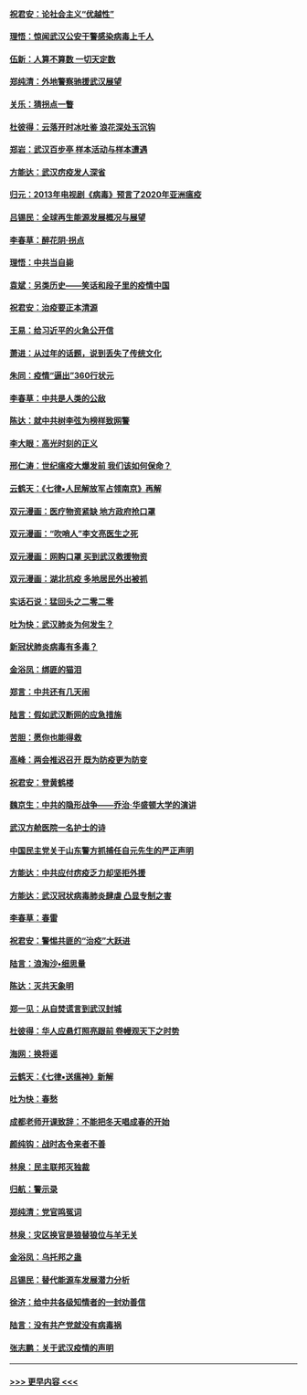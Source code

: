 #### [祝君安：论社会主义“优越性”](../pages/nsc993/n11897005.md?t=02261702) 
#### [理悟：惊闻武汉公安干警感染病毒上千人](../pages/nsc993/n11896947.md?t=02261702) 
#### [伍新：人算不算数 一切天定数](../pages/nsc993/n11893372.md?t=02261702) 
#### [郑纯清：外地警察驰援武汉展望](../pages/nsc993/n11893115.md?t=02261702) 
#### [关乐：猜拐点一瞥](../pages/nsc993/n11893020.md?t=02261702) 
#### [杜彼得：云落开时冰吐鉴 浪花深处玉沉钩](../pages/nsc993/n11892107.md?t=02261702) 
#### [郑岩：武汉百步亭 样本活动与样本遭遇](../pages/nsc993/n11892310.md?t=02261702) 
#### [方能达：武汉疠疫发人深省](../pages/nsc993/n11891376.md?t=02261702) 
#### [归元：2013年电视剧《病毒》预言了2020年亚洲瘟疫](../pages/nsc993/n11891126.md?t=02261702) 
#### [吕锡民：全球再生能源发展概况与展望](../pages/nsc993/n11890613.md?t=02261702) 
#### [李春草：醉花阴·拐点](../pages/nsc993/n11890567.md?t=02261702) 
#### [理悟：中共当自毙](../pages/nsc993/n11890559.md?t=02261702) 
#### [袁斌：另类历史——笑话和段子里的疫情中国](../pages/nsc993/n11889243.md?t=02261702) 
#### [祝君安：治疫要正本清源](../pages/nsc993/n11889085.md?t=02261702) 
#### [王易：给习近平的火急公开信](../pages/nsc993/n11888225.md?t=02261702) 
#### [萧进：从过年的话题，说到丢失了传统文化](../pages/nsc993/n11887732.md?t=02261702) 
#### [朱同：疫情“逼出”360行状元](../pages/nsc993/n11887678.md?t=02261702) 
#### [李春草：中共是人类的公敌](../pages/nsc993/n11887656.md?t=02261702) 
#### [陈达：就中共树李弦为榜样致网警](../pages/nsc993/n11887625.md?t=02261702) 
#### [李大眼：高光时刻的正义](../pages/nsc993/n11887585.md?t=02261702) 
#### [邢仁涛：世纪瘟疫大爆发前 我们该如何保命？](../pages/nsc993/n11887535.md?t=02261702) 
#### [云鹤天：《七律▪人民解放军占领南京》再解](../pages/nsc993/n11887524.md?t=02261702) 
#### [双元漫画：医疗物资紧缺 地方政府抢口罩](../pages/nsc993/n11884744.md?t=02261702) 
#### [双元漫画：“吹哨人”李文亮医生之死](../pages/nsc993/n11884705.md?t=02261702) 
#### [双元漫画：网购口罩 买到武汉救援物资](../pages/nsc993/n11884670.md?t=02261702) 
#### [双元漫画：湖北抗疫 多地居民外出被抓](../pages/nsc993/n11884643.md?t=02261702) 
#### [实话石说：猛回头之二零二零](../pages/nsc993/n11883968.md?t=02261702) 
#### [吐为快：武汉肺炎为何发生？](../pages/nsc993/n11882180.md?t=02261702) 
#### [新冠状肺炎病毒有多毒？](../pages/nsc993/n11881790.md?t=02261702) 
#### [金浴凤：绑匪的猫泪](../pages/nsc993/n11880664.md?t=02261702) 
#### [郑言：中共还有几天闹](../pages/nsc993/n11880645.md?t=02261702) 
#### [陆言：假如武汉断网的应急措施](../pages/nsc993/n11880619.md?t=02261702) 
#### [苦胆：愿你也能得救](../pages/nsc993/n11880601.md?t=02261702) 
#### [高峰：两会推迟召开  既为防疫更为防变](../pages/nsc993/n11879977.md?t=02261702) 
#### [祝君安：登黄鹤楼](../pages/nsc993/n11880583.md?t=02261702) 
#### [魏京生：中共的隐形战争——乔治‧华盛顿大学的演讲](../pages/nsc993/n11879765.md?t=02261702) 
#### [武汉方舱医院一名护士的诗](../pages/nsc993/n11878480.md?t=02261702) 
#### [中国民主党关于山东警方抓捕任自元先生的严正声明](../pages/nsc993/n11877506.md?t=02261702) 
#### [方能达：中共应付疠疫乏力却坚拒外援](../pages/nsc993/n11877497.md?t=02261702) 
#### [方能达：武汉冠状病毒肺炎肆虐 凸显专制之害](../pages/nsc993/n11877475.md?t=02261702) 
#### [李春草：春雷](../pages/nsc993/n11876287.md?t=02261702) 
#### [祝君安：警惕共匪的“治疫”大跃进](../pages/nsc993/n11876084.md?t=02261702) 
#### [陆言：浪淘沙•细思量](../pages/nsc993/n11876071.md?t=02261702) 
#### [陈达：灭共天象明](../pages/nsc993/n11876063.md?t=02261702) 
#### [郑一见：从自焚谎言到武汉封城](../pages/nsc993/n11875621.md?t=02261702) 
#### [杜彼得：华人应悬灯照亮跟前 卷幔观天下之时势](../pages/nsc993/n11874822.md?t=02261702) 
#### [海网：换将谣](../pages/nsc993/n11873712.md?t=02261702) 
#### [云鹤天：《七律▪送瘟神》新解](../pages/nsc993/n11873598.md?t=02261702) 
#### [吐为快：春愁](../pages/nsc993/n11872801.md?t=02261702) 
#### [成都老师开课致辞：不能把冬天唱成春的开始](../pages/nsc993/n11872653.md?t=02261702) 
#### [颜纯钩：战时态令来者不善](../pages/nsc993/n11872011.md?t=02261702) 
#### [林泉：民主联邦灭独裁](../pages/nsc993/n11870998.md?t=02261702) 
#### [归航：警示录](../pages/nsc993/n11870963.md?t=02261702) 
#### [郑纯清：党官鸣冤词](../pages/nsc993/n11870938.md?t=02261702) 
#### [林泉：灾区换官是狼替狼位与羊无关](../pages/nsc993/n11870896.md?t=02261702) 
#### [金浴凤：乌托邦之蛊](../pages/nsc993/n11870879.md?t=02261702) 
#### [吕锡民：替代能源车发展潜力分析](../pages/nsc993/n11870656.md?t=02261702) 
#### [徐济：给中共各级知情者的一封劝善信](../pages/nsc993/n11868561.md?t=02261702) 
#### [陆言：没有共产党就没有病毒祸](../pages/nsc993/n11868232.md?t=02261702) 
#### [张志鹏：关于武汉疫情的声明](../pages/nsc993/n11867182.md?t=02261702) 

----
#### [ >>> 更早内容 <<< ](../indexes/nsc993-earlier.md)

